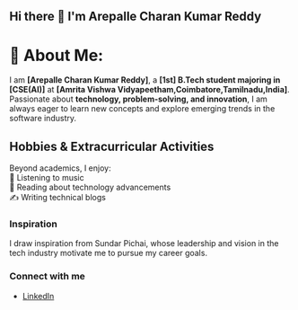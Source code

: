 ## Hi there 👋 I'm Arepalle Charan Kumar Reddy

# 💫 About Me:

I am **[Arepalle Charan Kumar Reddy]**, a **[1st] B.Tech student majoring in [CSE(AI)]** at **[Amrita Vishwa Vidyapeetham,Coimbatore,Tamilnadu,India]**. Passionate about **technology, problem-solving, and innovation**, I am always eager to learn new concepts and explore emerging trends in the software industry.  

## **Hobbies & Extracurricular Activities**  
Beyond academics, I enjoy:  
🎵 Listening to music  
📖 Reading about technology advancements  
✍️ Writing technical blogs

### Inspiration
I draw inspiration from Sundar Pichai, whose leadership and vision in the tech industry motivate me to pursue my career goals.

### Connect with me
- [LinkedIn](www.linkedin.com/in/arepally-charan-kumar-reddy-901345321)

